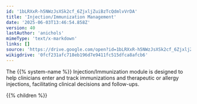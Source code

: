 ```yaml
---
id: '1bLRXxR-h5NWzJsXSk2cf_6ZjxljZuiBzTcQdmlvVrDA'
title: 'Injection/Immunization Management'
date: '2025-06-03T13:46:54.858Z'
version: 40
lastAuthor: 'anichols'
mimeType: 'text/x-markdown'
links: []
source: 'https://drive.google.com/open?id=1bLRXxR-h5NWzJsXSk2cf_6ZjxljZuiBzTcQdmlvVrDA'
wikigdrive: '0fcf231afc718eb196d7e9411fc515dfca8afcb6'
---
```

The {{% system-name %}} Injection/Immunization module is designed to help clinicians enter and track immunizations and therapeutic or allergy injections, facilitating clinical decisions and follow-ups.

{{% children %}}
